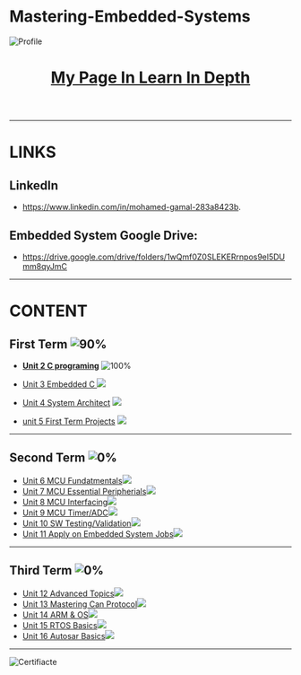 # Mastering-Embedded-Systems

![Profile](https://user-images.githubusercontent.com/85452808/193259516-554171bb-5329-4ca3-a2a1-d3ff9a703ab7.PNG)
<br>
# <p align = "center"><fint size = 30pt>[My Page In Learn In Depth](https://www.learn-in-depth.com/online-diploma/mohamedabdof603%40gmail.com)</font></p>
<br>

*******
# LINKS

## LinkedIn
* https://www.linkedin.com/in/mohamed-gamal-283a8423b.

## Embedded System Google Drive:
* https://drive.google.com/drive/folders/1wQmf0Z0SLEKERrnpos9el5DUmm8qyJmC

*******
# CONTENT 

## **First Term** ![90%](https://progress-bar.dev/100/?title=Done)


* **[Unit 2 C programing](https://github.com/MohamedGad-12/Embedded-System/tree/main/unit2)**
![100%](https://progress-bar.dev/100/)<br>


* [Unit 3 Embedded C ](https://github.com/MohamedGad-12/Embedded-System/tree/main/unit3) ![](https://progress-bar.dev/100)<br>


* [Unit 4 System Architect](https://github.com/MohamedGad-12/Embedded-System/tree/main/unit_4) ![](https://progress-bar.dev/100)<br>


* [unit 5 First Term Projects](https://github.com/MohamedGad-12/Embedded-System/tree/main/First_Term) ![](https://progress-bar.dev/100)<br>


***
## **Second Term** ![0%](https://progress-bar.dev/20/?title=ON_Progress)

* [Unit 6 MCU Fundatmentals](https://github.com/MohamedGad-12/Embedded-System/tree/main/unit_6)![](https://us-central1-progress-markdown.cloudfunctions.net/progress/100)<br>
* [Unit 7 MCU Essential Peripherials](https://github.com/MohamedGad-12/Embedded-System/tree/main/unit_7)![](https://us-central1-progress-markdown.cloudfunctions.net/progress/100)<br>
* [Unit 8 MCU Interfacing](https://github.com/MohamedGad-12/Embedded-System/tree/main/Unit_8)![](https://us-central1-progress-markdown.cloudfunctions.net/progress/100)<br>
* [Unit 9 MCU Timer/ADC](https://github.com/MohamedGad-12/Embedded-System)![](https://us-central1-progress-markdown.cloudfunctions.net/progress/0)<br>
* [Unit 10 SW Testing/Validation](https://github.com/MohamedGad-12/Embedded-System)![](https://us-central1-progress-markdown.cloudfunctions.net/progress/0)<br>
* [Unit 11 Apply on Embedded System Jobs](https://github.com/MohamedGad-12/Embedded-System)![](https://us-central1-progress-markdown.cloudfunctions.net/progress/0)<br>

***
## **Third Term** ![0%](https://progress-bar.dev/0/?title=Soon)

* [Unit 12 Advanced Topics](https://github.com/MohamedGad-12/Embedded-System)![](https://us-central1-progress-markdown.cloudfunctions.net/progress/0)<br>
* [Unit 13 Mastering Can Protocol](https://github.com/MohamedGad-12/Embedded-System)![](https://us-central1-progress-markdown.cloudfunctions.net/progress/0)<br>
* [Unit 14 ARM & OS](https://github.com/MohamedGad-12/Embedded-System)![](https://us-central1-progress-markdown.cloudfunctions.net/progress/0)<br>
* [Unit 15 RTOS Basics](https://github.com/MohamedGad-12/Embedded-System)![](https://us-central1-progress-markdown.cloudfunctions.net/progress/0)<br>
* [Unit 16 Autosar Basics](https://github.com/MohamedGad-12/Embedded-System)![](https://us-central1-progress-markdown.cloudfunctions.net/progress/0)<br>
***

![Certifiacte](https://user-images.githubusercontent.com/85452808/193260122-01b69324-6d2e-4afc-9128-7aad0a7d4151.PNG)
